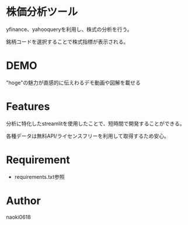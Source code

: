 # 株価分析ツール

yfinance、yahooqueryを利用し、株式の分析を行う。

銘柄コードを選択することで株式指標が表示される。
 
# DEMO
 
"hoge"の魅力が直感的に伝えわるデモ動画や図解を載せる
 
# Features

分析に特化したstreamlitを使用したことで、短時間で開発することができる。

各種データは無料API/ライセンスフリーを利用して取得するため安心。
 
# Requirement
* requirements.txt参照
 
# Author
naoki0618
 
